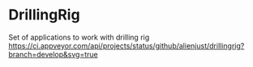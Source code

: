 # DrillingRig
Set of applications to work with drilling rig
https://ci.appveyor.com/api/projects/status/github/alienjust/drillingrig?branch=develop&svg=true
